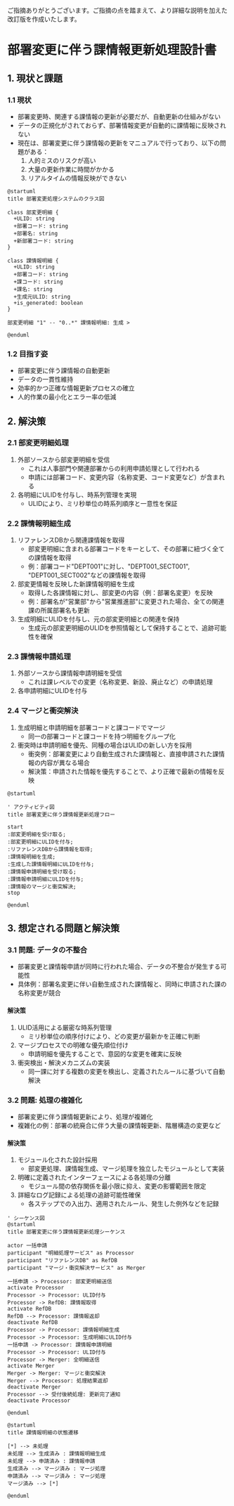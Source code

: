 ご指摘ありがとうございます。ご指摘の点を踏まえて、より詳細な説明を加えた改訂版を作成いたします。

# 部署変更に伴う課情報更新処理設計書

## 1. 現状と課題

### 1.1 現状
- 部署変更時、関連する課情報の更新が必要だが、自動更新の仕組みがない
- データの正規化がされておらず、部署情報変更が自動的に課情報に反映されない
- 現在は、部署変更に伴う課情報の更新をマニュアルで行っており、以下の問題がある：
  1. 人的ミスのリスクが高い
  2. 大量の更新作業に時間がかかる
  3. リアルタイムの情報反映ができない

```plantuml
@startuml
title 部署変更処理システムのクラス図

class 部変更明細 {
  +ULID: string
  +部署コード: string
  +部署名: string
  +新部署コード: string
}

class 課情報明細 {
  +ULID: string
  +部署コード: string
  +課コード: string
  +課名: string
  +生成元ULID: string
  +is_generated: boolean
}

部変更明細 "1" -- "0..*" 課情報明細: 生成 >

@enduml
```


### 1.2 目指す姿
- 部署変更に伴う課情報の自動更新
- データの一貫性維持
- 効率的かつ正確な情報更新プロセスの確立
- 人的作業の最小化とエラー率の低減

## 2. 解決策

### 2.1 部変更明細処理
1. 外部ソースから部変更明細を受信
   - これは人事部門や関連部署からの利用申請処理として行われる
   - 申請には部署コード、変更内容（名称変更、コード変更など）が含まれる
2. 各明細にULIDを付与し、時系列管理を実現
   - ULIDにより、ミリ秒単位の時系列順序と一意性を保証

### 2.2 課情報明細生成
1. リファレンスDBから関連課情報を取得
   - 部変更明細に含まれる部署コードをキーとして、その部署に紐づく全ての課情報を取得
   - 例：部署コード"DEPT001"に対し、"DEPT001_SECT001", "DEPT001_SECT002"などの課情報を取得
2. 部変更情報を反映した新課情報明細を生成
   - 取得した各課情報に対し、部変更の内容（例：部署名変更）を反映
   - 例：部署名が"営業部"から"営業推進部"に変更された場合、全ての関連課の所属部署名も更新
3. 生成明細にULIDを付与し、元の部変更明細との関連を保持
   - 生成元の部変更明細のULIDを参照情報として保持することで、追跡可能性を確保

### 2.3 課情報申請処理
1. 外部ソースから課情報申請明細を受信
   - これは課レベルでの変更（名称変更、新設、廃止など）の申請処理
2. 各申請明細にULIDを付与

### 2.4 マージと衝突解決
1. 生成明細と申請明細を部署コードと課コードでマージ
   - 同一の部署コードと課コードを持つ明細をグループ化
2. 衝突時は申請明細を優先、同種の場合はULIDの新しい方を採用
   - 衝突例：部署変更により自動生成された課情報と、直接申請された課情報の内容が異なる場合
   - 解決策：申請された情報を優先することで、より正確で最新の情報を反映

```plantuml
@startuml

' アクティビティ図
title 部署変更に伴う課情報更新処理フロー

start
:部変更明細を受け取る;
:部変更明細にULIDを付与;
:リファレンスDBから課情報を取得;
:課情報明細を生成;
:生成した課情報明細にULIDを付与;
:課情報申請明細を受け取る;
:課情報申請明細にULIDを付与;
:課情報のマージと衝突解決;
stop

@enduml
```


## 3. 想定される問題と解決策

### 3.1 問題: データの不整合
- 部署変更と課情報申請が同時に行われた場合、データの不整合が発生する可能性
- 具体例：部署名変更に伴い自動生成された課情報と、同時に申請された課の名称変更が競合

#### 解決策
1. ULID活用による厳密な時系列管理
   - ミリ秒単位の順序付けにより、どの変更が最新かを正確に判断
2. マージプロセスでの明確な優先順位付け
   - 申請明細を優先することで、意図的な変更を確実に反映
3. 衝突検出・解決メカニズムの実装
   - 同一課に対する複数の変更を検出し、定義されたルールに基づいて自動解決

### 3.2 問題: 処理の複雑化
- 部署変更に伴う課情報更新により、処理が複雑化
- 複雑化の例：部署の統廃合に伴う大量の課情報更新、階層構造の変更など

#### 解決策
1. モジュール化された設計採用
   - 部変更処理、課情報生成、マージ処理を独立したモジュールとして実装
2. 明確に定義されたインターフェースによる各処理の分離
   - モジュール間の依存関係を最小限に抑え、変更の影響範囲を限定
3. 詳細なログ記録による処理の追跡可能性確保
   - 各ステップでの入出力、適用されたルール、発生した例外などを記録

```plantuml
' シーケンス図
@startuml
title 部署変更に伴う課情報更新処理シーケンス

actor 一括申請 
participant "明細処理サービス" as Processor
participant "リファレンスDB" as RefDB
participant "マージ・衝突解決サービス" as Merger

一括申請 -> Processor: 部変更明細送信
activate Processor
Processor -> Processor: ULID付与
Processor -> RefDB: 課情報取得
activate RefDB
RefDB --> Processor: 課情報返却
deactivate RefDB
Processor -> Processor: 課情報明細生成
Processor -> Processor: 生成明細にULID付与
一括申請 -> Processor: 課情報申請明細
Processor -> Processor: ULID付与
Processor -> Merger: 全明細送信
activate Merger
Merger -> Merger: マージと衝突解決
Merger --> Processor: 処理結果返却
deactivate Merger
Processor --> 受付後続処理: 更新完了通知
deactivate Processor

@enduml
```

```plantuml
@startuml
title 課情報明細の状態遷移

[*] --> 未処理
未処理 --> 生成済み : 課情報明細生成
未処理 --> 申請済み : 課情報申請
生成済み --> マージ済み : マージ処理
申請済み --> マージ済み : マージ処理
マージ済み --> [*]

@enduml
```
